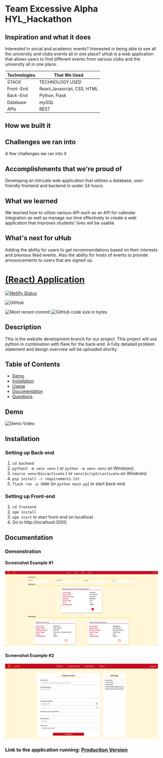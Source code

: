 # Team Excessive Alpha HYL_Hackathon

## Inspiration and what it does
Interested in social and academic events? Interested in being able to see all the university and clubs events all in one place? uHub is a web application that allows users to find different events from various clubs and the university all in one place.

|Technologies | That We Used |
| ------------- | --------------- |
| STACK		| TECHNOLOGY USED |
| Front-End	| React,Javascript, CSS, HTML |
| Back-End	| Python, Flask |
| Database	| mySQL |
| APIs		| REST |

## How we built it

## Challenges we ran into
A few challenges we ran into it 

## Accomplishments that we're proud of
Developing an intricate web application that utilizes a database, user-friendly frontend and backend in under 24 hours.

## What we learned
We learned how to utilize various API such as an API for calendar integration as well as manage our time effectively to create a web application that improves students' lives will be usable.

## What's next for uHub
Adding the ability for users to get recommendations based on their interests and previous liked events. Also the ability for hosts of events to provide announcements to users that are signed up.

# [(React) Application](https://github.com/cmrnfaith/HYL_Hackathon)

[![Netlify Status](https://api.netlify.com/api/v1/badges/ba98fcc3-3cc3-4e47-ab14-6cb12a983385/deploy-status)](https://app.netlify.com/sites/u-hub/deploys)

![GitHub](https://img.shields.io/github/license/cmrnfaith/HYL_Hackathon?style=plastic)

![Most recent commit](https://img.shields.io/github/last-commit/cmrnfaith/HYL_Hackathon)
![GitHub code size in bytes](https://img.shields.io/github/languages/code-size/cmrnfaith/HYL_Hackathon)

## Description

This is the website development branch for our project. This project will use python in combination with flask for the back-end. A fully detailed problem statement and design overview will be uploaded shortly.

## Table of Contents

- [Demo](#Demo)
- [Installation](#Installation)
- [Usage](#Usage)
- [Documentation](#Documentation)
- [Questions](#Questions)

## Demo

![Demo Video](https://youtube.com/demo)

## Installation

### Setting up Back-end

1. `cd backend`
2. `python3 -m venv venv` ( or `python -m venv venv` on Windows)
3. `source venv/bin/activate` ( or `venv\Scripts\activate` on Windows)
4. `pip install -r requirements.txt`
5. `flask run -p 5000` (or `python main.py`) to start back-end

### Setting up Front-end

1. `cd frontend`
2. `npm install`
3. `npm start` to start front-end on localhost
4. Go to http://localhost:3000

## Documentation

### Demonstration

#### Screenshot Example #1

![Screenshot #1](docs/Example2.png?raw=true "Example 1")

#### Screenshot Example #2

![Screenshot #2](docs/Example3.png?raw=true "Example 2")

### Link to the application running: [Production Version](https://u-hub.netlify.app/)
